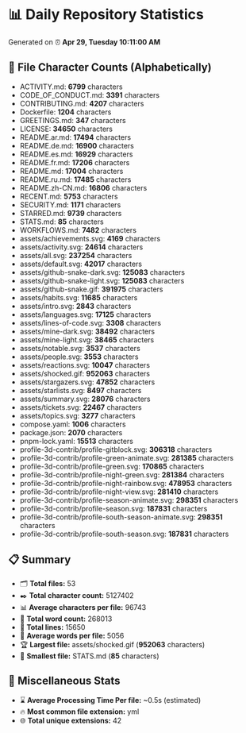 # 📊 Daily Repository Statistics
Generated on ⏰ **Apr 29, Tuesday 10:11:00 AM**

## 📂 File Character Counts (Alphabetically)
- ACTIVITY.md: **6799** characters
- CODE_OF_CONDUCT.md: **3391** characters
- CONTRIBUTING.md: **4207** characters
- Dockerfile: **1204** characters
- GREETINGS.md: **347** characters
- LICENSE: **34650** characters
- README.ar.md: **17494** characters
- README.de.md: **16900** characters
- README.es.md: **16929** characters
- README.fr.md: **17206** characters
- README.md: **17004** characters
- README.ru.md: **17485** characters
- README.zh-CN.md: **16806** characters
- RECENT.md: **5753** characters
- SECURITY.md: **1171** characters
- STARRED.md: **9739** characters
- STATS.md: **85** characters
- WORKFLOWS.md: **7482** characters
- assets/achievements.svg: **4169** characters
- assets/activity.svg: **24614** characters
- assets/all.svg: **237254** characters
- assets/default.svg: **42017** characters
- assets/github-snake-dark.svg: **125083** characters
- assets/github-snake-light.svg: **125083** characters
- assets/github-snake.gif: **391975** characters
- assets/habits.svg: **11685** characters
- assets/intro.svg: **2843** characters
- assets/languages.svg: **17125** characters
- assets/lines-of-code.svg: **3308** characters
- assets/mine-dark.svg: **38492** characters
- assets/mine-light.svg: **38465** characters
- assets/notable.svg: **3537** characters
- assets/people.svg: **3553** characters
- assets/reactions.svg: **10047** characters
- assets/shocked.gif: **952063** characters
- assets/stargazers.svg: **47852** characters
- assets/starlists.svg: **8497** characters
- assets/summary.svg: **28076** characters
- assets/tickets.svg: **22467** characters
- assets/topics.svg: **3277** characters
- compose.yaml: **1006** characters
- package.json: **2070** characters
- pnpm-lock.yaml: **15513** characters
- profile-3d-contrib/profile-gitblock.svg: **306318** characters
- profile-3d-contrib/profile-green-animate.svg: **281385** characters
- profile-3d-contrib/profile-green.svg: **170865** characters
- profile-3d-contrib/profile-night-green.svg: **281384** characters
- profile-3d-contrib/profile-night-rainbow.svg: **478953** characters
- profile-3d-contrib/profile-night-view.svg: **281410** characters
- profile-3d-contrib/profile-season-animate.svg: **298351** characters
- profile-3d-contrib/profile-season.svg: **187831** characters
- profile-3d-contrib/profile-south-season-animate.svg: **298351** characters
- profile-3d-contrib/profile-south-season.svg: **187831** characters

## 📋 Summary
- 🗂️ **Total files:** 53
- ✒️ **Total character count:** 5127402
- 📊 **Average characters per file:** 96743
- 📝 **Total word count:** 268013
- 🧾 **Total lines:** 15650
- 📐 **Average words per file:** 5056
- 🏆 **Largest file:** assets/shocked.gif (**952063** characters)
- 🥉 **Smallest file:** STATS.md (**85** characters)

## 🌟 Miscellaneous Stats
- ⌛ **Average Processing Time Per file:** ~0.5s (estimated)
- 🔥 **Most common file extension:** yml
- 🌐 **Total unique extensions:** 42

